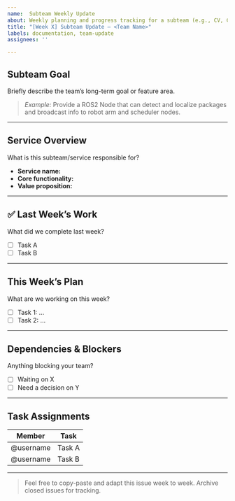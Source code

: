 ```yaml
---
name:  Subteam Weekly Update
about: Weekly planning and progress tracking for a subteam (e.g., CV, Controls)
title: "[Week X] Subteam Update — <Team Name>"
labels: documentation, team-update
assignees: ''

---
```


##  Subteam Goal
Briefly describe the team’s long-term goal or feature area.

> _Example:_
> Provide a ROS2 Node that can detect and localize packages and broadcast info to robot arm and scheduler nodes.

---

## Service Overview
What is this subteam/service responsible for?

- **Service name:**
- **Core functionality:**
- **Value proposition:**

---

## ✅ Last Week’s Work
What did we complete last week?

- [ ] Task A
- [ ] Task B

---

##  This Week’s Plan
What are we working on this week?

- [ ] Task 1: …
- [ ] Task 2: …

---

##  Dependencies & Blockers
Anything blocking your team?

- [ ] Waiting on X
- [ ] Need a decision on Y

---

##  Task Assignments

| Member         | Task                                |
|----------------|-------------------------------------|
| @username      | Task A                              |
| @username      | Task B                              |

---

> Feel free to copy-paste and adapt this issue week to week. Archive closed issues for tracking.
